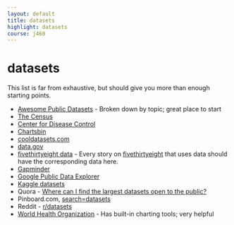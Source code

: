 ```yaml
---
layout: default
title: datasets
highlight: datasets
course: j460
---
```

# datasets
This list is far from exhaustive, but should give you more than enough starting points.

 * [Awesome Public Datasets](https://github.com/caesar0301/awesome-public-datasets) - Broken down by topic; great place to start
 * [The Census](https://census.gov/)
 * [Center for Disease Control](https://www.cdc.gov/DataStatistics/)
 * [Chartsbin](http://chartsbin.com/)
 * [cooldatasets.com](http://cooldatasets.com/)
 * [data.gov](https://www.data.gov/)
 * [fivethirtyeight data](https://github.com/fivethirtyeight/data) - Every story on [fivethirtyeight](https://fivethirtyeight.com/) that uses data should have the corresponding data here.
 * [Gapminder](http://www.gapminder.org/data/)
 * [Google Public Data Explorer](https://www.google.com/publicdata/directory)
 * [Kaggle datasets](https://www.kaggle.com/datasets)
 * Quora - [Where can I find the largest datasets open to the public?](https://www.quora.com/Where-can-I-find-large-datasets-open-to-the-public)
 * Pinboard.com, [search=datasets](https://pinboard.in/search/?query=datasets&all=Search+All)
 * Reddit - [r/datasets](https://www.reddit.com/r/datasets/)
 * [World Health Organization](http://www.who.int/gho/en/) - Has built-in charting tools; very helpful